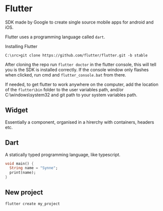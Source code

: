# Flutter

SDK made by Google to create single source mobile apps for android and iOS.

Flutter uses a programming language called `dart`.

Installing Flutter
```
C:\src>git clone https://github.com/flutter/flutter.git -b stable
```

After cloning the repo run `flutter doctor` in the flutter console, this will tell you is the SDK is installed correctly. If the console window only flashes when clicked, run cmd and `flutter_console.bat` from there.

If needed, to get flutter to work anywhere on the computer, add the location of the `flutter\bin` folder to the user variables path, and/or C:\windows\system32 and git path to your system variables path.

## Widget

Essentially a component, organised in a hirerchy with containers, headers etc.

## Dart

A statically typed programming language, like typescript.

```dart
void main() {
  String name = "Synne";
  print(name);
}
```

## New project

```dart
flutter create my_project
```